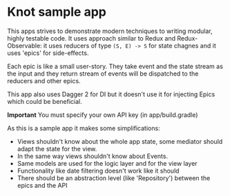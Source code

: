 # Knot sample app

This apps strives to demonstrate modern techniques to writing modular, highly testable code. It uses approach similar to
Redux and Redux-Observable: it uses reducers of type `(S, E) -> S` for state chagnes and it uses 'epics' for side-effects.

Each epic is like a small user-story. They take event and the state stream as the input and they return stream of events
will be dispatched to the reducers and other epics.

This app also uses Dagger 2 for DI but it doesn't use it for injecting Epics which could be beneficial.

**Important** You must specify your own API key (in app/build.gradle)

As this is a sample app it makes some simplifications:
 * Views shouldn't know about the whole app state, some mediator should adapt the state for the view.
 * In the same way views shouldn't know about Events.
 * Same models are used for the logic layer and for the view layer
 * Functionality like date filtering doesn't work like it should
 * There should be an abstraction level (like 'Repository') between the epics and the API
